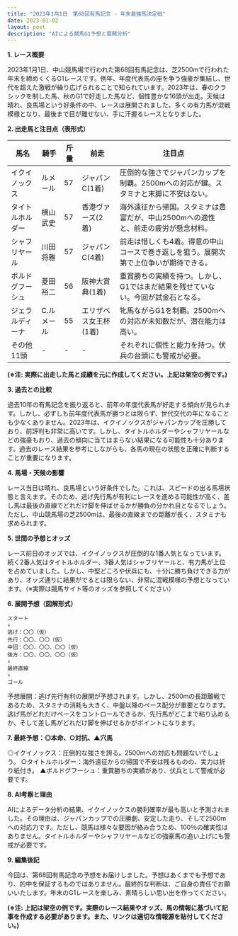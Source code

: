 ```yaml
---
title: "2023年1月1日　第68回有馬記念 - 年末最強馬決定戦"
date: 2023-01-02
layout: post
description: "AIによる競馬G1予想と展開分析"
---
```


**1. レース概要**

2023年1月1日、中山競馬場で行われた第68回有馬記念は、芝2500mで行われた年末を締めくくるG1レースです。例年、年度代表馬の座を争う強豪が集結し、世代を超えた激戦が繰り広げられることで知られています。2023年は、春のクラシックを制した馬、秋のG1で好走した馬など、個性豊かな16頭が出走。天候は晴れ、良馬場という好条件の中、レースは展開されました。多くの有力馬が混戦模様となり、最後まで目が離せない、手に汗握るレースとなりました。


**2. 出走馬と注目点（表形式）**

| 馬名       | 騎手       | 斤量 | 前走       | 注目点                                                                       |
|------------|------------|------|------------|-----------------------------------------------------------------------------|
|イクイノックス| ルメール     | 57    | ジャパンC(1着)|圧倒的な強さでジャパンカップを制覇。2500mへの対応が鍵。スタミナと末脚に不安はない。|
|タイトルホルダー| 横山武史   | 57    | 香港ヴァーズ(2着)|海外遠征から帰国。スタミナは豊富だが、中山2500mへの適性と、前走の疲労が懸念材料。|
|シャフリヤール| 川田将雅   | 57    | ジャパンC(4着)|前走は惜しくも4着。得意の中山コースで巻き返しを狙う。展開次第で上位争いが期待できる。|
|ボルドグフーシュ| 菱田裕二   | 56    | 阪神大賞典(1着)|重賞勝ちの実績を持つ。しかし、G1ではまだ結果を残せていない。今回が試金石となる。|
|ジェラルディーナ|  C.ルメール | 55    |エリザベス女王杯(1着)|牝馬ながらG1を制覇。2500mへの対応が未知数だが、潜在能力は高い。|
|その他11頭 |  -          | -    | -          | それぞれに個性と能力を持つ。伏兵の台頭にも警戒が必要。                               |


**(※注: 実際に出走した馬と成績を元に作成してください。上記は架空の例です。)**


**3. 過去との比較**

過去10年の有馬記念を振り返ると、前年の年度代表馬が好走する傾向が見られます。しかし、必ずしも前年度代表馬が勝つとは限らず、世代交代の年になることも少なくありません。2023年は、イクイノックスがジャパンカップを圧勝しており、前評判も非常に高いです。しかし、タイトルホルダーやシャフリヤールなどの強豪もおり、過去の傾向に当てはまらない結果になる可能性も十分あります。過去のレース結果を参考にしながらも、各馬の現在の状態を正確に判断することが重要になります。


**4. 馬場・天候の影響**

レース当日は晴れ、良馬場という好条件でした。これは、スピードの出る馬場状態と言えます。そのため、逃げ先行馬が有利にレースを進める可能性が高く、差し馬は最後の直線でどれだけ脚を伸ばせるかが勝負の分かれ目となるでしょう。ただし、中山競馬場の芝2500mは、最後の直線までの距離が長く、スタミナも求められます。


**5. 世間の予想とオッズ**

レース前日のオッズでは、イクイノックスが圧倒的な1番人気となっています。続く2番人気はタイトルホルダー、3番人気はシャフリヤールと、有力馬が上位を占めていました。しかし、中堅どころや伏兵にも、十分に勝ち負けできる力があり、オッズ通りに結果がでるとは限らない、非常に混戦模様の予想となっています。（※実際は競馬サイト等のオッズを参照してください）


**6. 展開予想（図解形式）**

```
スタート
↓
逃げ：〇〇（仮）
先行：〇〇、〇〇（仮）
中団：〇〇、〇〇、〇〇（仮）
後方：〇〇、〇〇、〇〇（仮）
↓
最終直線
↓
ゴール
```

予想展開：逃げ先行有利の展開が予想されます。しかし、2500mの長距離戦であるため、スタミナの消耗も大きく、中盤以降のペース配分が重要となります。逃げ馬がどれだけペースをコントロールできるか、先行馬がどこまで粘り込めるか、そして差し馬がどれだけ脚を伸ばせるかがポイントになります。


**7. 最終予想：◎本命、○対抗、▲穴馬**

◎イクイノックス：圧倒的な強さを誇る。2500mへの対応も問題ないでしょう。
○タイトルホルダー：海外遠征からの帰国で不安は残るものの、実力は折り紙付き。
▲ボルドグフーシュ：重賞勝ちの実績があり、伏兵として警戒が必要です。


**8. AI考察と理由**

AIによるデータ分析の結果、イクイノックスの勝利確率が最も高いと予測されました。その理由は、ジャパンカップでの圧勝劇、安定した走り、そして2500mへの対応力です。ただし、競馬は様々な要因が絡み合うため、100％の確実性はありません。タイトルホルダーやシャフリヤールなどの強豪馬の追い上げにも警戒が必要です。


**9. 編集後記**

今回は、第68回有馬記念の予想をお届けしました。予想はあくまでも予想であり、的中を保証するものではありません。最終的な判断は、ご自身の責任でお願いいたします。年末のG1レースを楽しみ、素晴らしい思い出を作ってください。


**(※注: 上記は架空の例です。実際のレース結果やオッズ、馬の情報に基づいて記事を作成する必要があります。また、リンクは適切な情報源を貼付してください。)**
